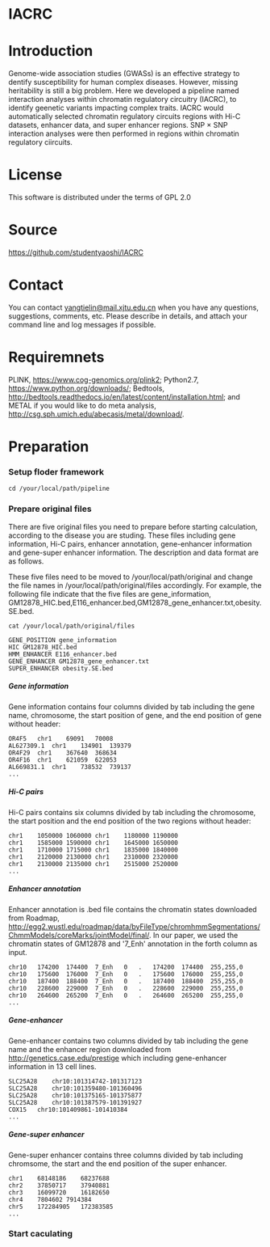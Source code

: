 # IACRC

# Introduction

Genome-wide association studies (GWASs) is an effective strategy to dentify susceptibility for human complex diseases. However, missing heritability is still a big problem. Here we developed a pipeline named interaction analyses within chromatin regulatory circuitry (IACRC), to identify geenetic variants impacting complex traits. IACRC would automatically selected chromatin regulatory circuits regions with Hi-C datasets, enhancer data, and super enhancer regions. SNP × SNP interaction analyses were then performed  in regions within chromatin regulatory ciircuits.

# License

This software is distributed under the terms of GPL 2.0

# Source

https://github.com/studentyaoshi/IACRC

# Contact

You can contact yangtielin@mail.xjtu.edu.cn when you have any questions, suggestions, comments, etc. Please describe in details, and attach your command line and log messages if possible.

# Requiremnets

PLINK, https://www.cog-genomics.org/plink2; Python2.7, https://www.python.org/downloads/; Bedtools, http://bedtools.readthedocs.io/en/latest/content/installation.html; and METAL if you would like to do meta analysis, http://csg.sph.umich.edu/abecasis/metal/download/.

# Preparation

### Setup floder framework

```
cd /your/local/path/pipeline
```

### Prepare original files
There are five original files you need to prepare before starting calculation, according to the disease you are studing. These files including gene information, Hi-C pairs, enhancer annotation, gene-enhancer information and gene-super enhancer information. The description and data format are as follows.

These five files need to be moved to /your/local/path/original and change the file names in /your/local/path/original/files accordingly. For example, the following file indicate that the five files are gene_information, GM12878_HIC.bed,E116_enhancer.bed,GM12878_gene_enhancer.txt,obesity.SE.bed.


```
cat /your/local/path/original/files
```
```
GENE_POSITION gene_information
HIC GM12878_HIC.bed
HMM_ENHANCER E116_enhancer.bed
GENE_ENHANCER GM12878_gene_enhancer.txt
SUPER_ENHANCER obesity.SE.bed
```

##### Gene information

Gene information contains four columns divided by tab including the gene name, chromosome, the start position of gene, and the end position of gene without header:

```
OR4F5	chr1	69091	70008
AL627309.1	chr1	134901	139379
OR4F29	chr1	367640	368634
OR4F16	chr1	621059	622053
AL669831.1	chr1	738532	739137
...
```

##### Hi-C pairs

Hi-C pairs contains six columns divided by tab including the chromosome, the start position and the end position of the two regions without  header:

```
chr1	1050000	1060000	chr1	1180000	1190000
chr1	1585000	1590000	chr1	1645000	1650000
chr1	1710000	1715000	chr1	1835000	1840000
chr1	2120000	2130000	chr1	2310000	2320000
chr1	2130000	2135000	chr1	2515000	2520000
...
```

##### Enhancer annotation

Enhancer annotation is .bed file contains the chromatin states downloaded from Roadmap, http://egg2.wustl.edu/roadmap/data/byFileType/chromhmmSegmentations/ChmmModels/coreMarks/jointModel/final/. In our paper, we used the chromatin states of GM12878 and '7_Enh' annotation in the forth column as input.

```
chr10	174200	174400	7_Enh	0	.	174200	174400	255,255,0
chr10	175600	176000	7_Enh	0	.	175600	176000	255,255,0
chr10	187400	188400	7_Enh	0	.	187400	188400	255,255,0
chr10	228600	229000	7_Enh	0	.	228600	229000	255,255,0
chr10	264600	265200	7_Enh	0	.	264600	265200	255,255,0
...
```

##### Gene-enhancer
Gene-enhancer contains two columns divided by tab including the gene name and the enhancer region downloaded from http://genetics.case.edu/prestige which including gene-enhancer information in 13 cell lines.

```
SLC25A28	chr10:101314742-101317123
SLC25A28	chr10:101359480-101360496
SLC25A28	chr10:101375165-101375877
SLC25A28	chr10:101387579-101391927
COX15	chr10:101409861-101410384
...
```

##### Gene-super enhancer
Gene-super enhancer contains three columns divided by tab including chromsome, the start and the end position of the super enhancer.

```
chr1	68148186	68237688
chr2	37850717	37940881
chr3	16099720	16182650
chr4	7804602	7914384
chr5	172284905	172383585
...
```

### Start caculating







